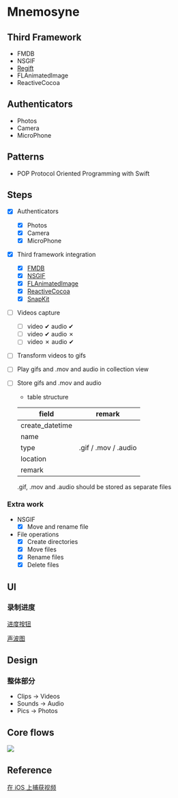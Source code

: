 # Mnemosyne

## Third Framework

- FMDB
- NSGIF
- [Regift](https://github.com/matthewpalmer/Regift)
- FLAnimatedImage
- ReactiveCocoa

## Authenticators

- Photos
- Camera
- MicroPhone

## Patterns

- POP Protocol Oriented Programming with Swift

## Steps

- [x] Authenticators
	- [x] Photos
	- [x] Camera
	- [x] MicroPhone

- [x] Third framework integration
	- [x] [FMDB](https://github.com/ccgus/fmdb)
	- [x] [NSGIF](https://github.com/NSRare/NSGIF)
	- [x] [FLAnimatedImage](https://github.com/Flipboard/FLAnimatedImage)
	- [x] [ReactiveCocoa](https://github.com/ReactiveCocoa/ReactiveCocoa)
	- [x] [SnapKit](https://github.com/SnapKit/SnapKit)

- [ ] Videos capture
	- [ ] video ✔︎ audio ✔︎
	- [ ] video ✔︎ audio ✗
	- [ ] video ✗ audio ✔︎

- [ ] Transform videos to gifs

- [ ] Play gifs and .mov and audio in collection view

- [ ] Store gifs and .mov and audio

	- table structure

	field | remark
	------ | ------
	create_datetime | 
	name | 
	type | .gif / .mov / .audio
	location | 
	remark | 

	.gif, .mov and .audio should be stored as separate files


### Extra work

- NSGIF
	- [x] Move and rename file

- File operations
	- [x] Create directories
	- [x] Move files
	- [x] Rename files
	- [x] Delete files

## UI

### 录制进度

[进度按钮](https://github.com/PavelKatunin/DownloadButton)

[声波图](https://cocoapods.org/pods/SwiftSiriWaveformView)

## Design

### 整体部分

- Clips -> Videos
- Sounds -> Audio
- Pics -> Photos

## Core flows

![](http://ww2.sinaimg.cn/large/006tNc79ly1ffob8a0lr5j30xc07ojru.jpg)

## Reference

[在 iOS 上捕获视频](https://objccn.io/issue-23-1/)

